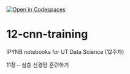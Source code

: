 [![Open in Codespaces](https://classroom.github.com/assets/launch-codespace-2972f46106e565e64193e422d61a12cf1da4916b45550586e14ef0a7c637dd04.svg)](https://classroom.github.com/open-in-codespaces?assignment_repo_id=17254515)
# 12-cnn-training

IPYNB notebooks for UT Data Science (12주차)

11장 – 심층 신경망 훈련하기
